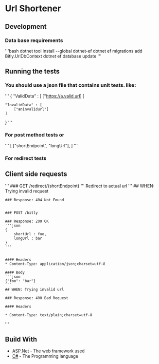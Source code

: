 # Url Shortener


## Development

### Data base requirements

'''bash
dotnet tool install --global dotnet-ef
dotnet ef migrations add Bitly.UrlDbContext
dotnet ef database update
'''

## Running the tests

### You should use a json file that contains unit tests. like:
 
'''
{
    "ValidData" : [ 
        ["https://a.valid.url]
    ]

    "InvalidData" : [
        ["aninvalidurl"]
    ]

}
'''

### For post method tests or

'''
[
     ["shortEndpoint", "longUrl"], 
]
'''

### For redirect tests


## Client side requests
'''
    ### GET /redirect/{shortEndpoint}
    ''' Redirect to actual url '''
    ## WHEN: Trying invalid request

    ### Response: 404 Not Found


    ### POST /bitly 

    ### Response: 200 OK
    '''json
    { 
        shortUrl : foo,
        longUrl : bar
    }
    '''


    #### Headers
    * Content-Type: application/json;charset=utf-8

    #### Body
    ```json
    {"foo": "bar"}
    ```
    ## WHEN: Trying invalid url

    ### Response: 400 Bad Request

    #### Headers

    * Content-Type: text/plain;charset=utf-8
'''

## Build With

* [ASP.Net](https://docs.microsoft.com/en-us/dotnet/) - The web framework used
* [C#](https://docs.microsoft.com/en-us/dotnet/csharp/) - The Programming language

